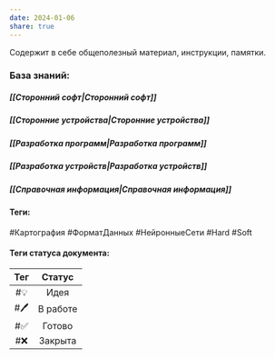 ```yaml
---
date: 2024-01-06
share: true
---
```


Содержит в себе общеполезный материал, инструкции, памятки.
### База знаний:

##### [[Сторонний софт|Сторонний софт]]

##### [[Сторонние устройства|Сторонние устройства]]

##### [[Разработка программ|Разработка программ]]

##### [[Разработка устройств|Разработка устройств]]

##### [[Справочная информация|Справочная информация]]

#### Теги:
#Картография #ФорматДанных #НейронныеСети #Hard 
#Soft 
#### Теги статуса документа:
|Тег|  Статус|
| :----: | :----: |
| #💡 | Идея |
| #🖊️ | В работе |
| #✅ | Готово |
| #❌ | Закрыта |
